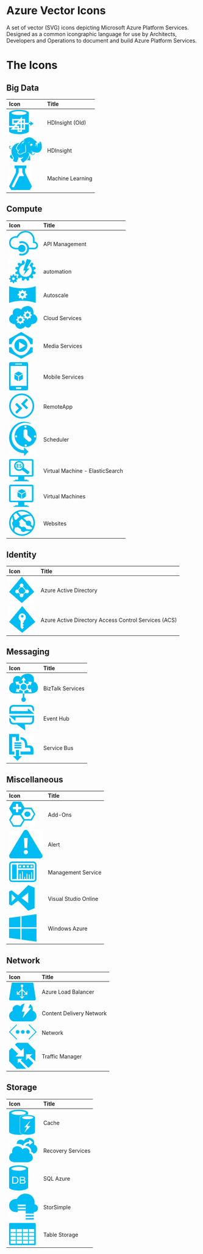 Azure Vector Icons
==================

A set of vector (SVG) icons depicting Microsoft Azure Platform Services. Designed as a common icongraphic language for use by Architects, Developers and Operations to document and build Azure Platform Services.

The Icons
=========

Big Data
--------

| Icon | Title |
|:---- |:----- |
| ![HDInsight (Old)](renders/hdinsight-old.png) | HDInsight (Old) |
| ![HDInsight](renders/hdinsight.png) | HDInsight |
| ![Machine Learning](renders/machine-learning.png) | Machine Learning |

Compute
-------

| Icon | Title |
|:---- |:----- |
| ![API Management](renders/api-management.png) | API Management |
| ![automation](renders/automation.png) | automation |
| ![Autoscale](renders/autoscale.png) | Autoscale |
| ![Cloud Services](renders/cloud-services.png) | Cloud Services |
| ![Media Services](renders/media-services.png) | Media Services |
| ![Mobile Services](renders/mobile-services.png) | Mobile Services |
| ![RemoteApp](renders/remoteapp.png) | RemoteApp |
| ![Scheduler](renders/scheduler.png) | Scheduler |
| ![Virtual Machine - ElasticSearch](renders/virtual-machine-elasticsearch.png) | Virtual Machine - ElasticSearch |
| ![Virtual Machines](renders/virtual-machines.png) | Virtual Machines |
| ![Websites](renders/websites.png) | Websites |

Identity
--------

| Icon | Title |
|:---- |:----- |
| ![Azure Active Directory](renders/azure-active-directory.png) | Azure Active Directory |
| ![Azure Active Directory Access Control Services (ACS)](renders/azure-active-directory-access-control-services-acs.png) | Azure Active Directory Access Control Services (ACS) |

Messaging
---------

| Icon | Title |
|:---- |:----- |
| ![BizTalk Services](renders/biztalk-services.png) | BizTalk Services |
| ![Event Hub](renders/event-hub.png) | Event Hub |
| ![Service Bus](renders/service-bus.png) | Service Bus |

Miscellaneous
-------------

| Icon | Title |
|:---- |:----- |
| ![Add-Ons](renders/add-ons.png) | Add-Ons |
| ![Alert](renders/alert.png) | Alert |
| ![Management Service](renders/management-service.png) | Management Service |
| ![Visual Studio Online](renders/visual-studio-online.png) | Visual Studio Online |
| ![Windows Azure](renders/windows-azure.png) | Windows Azure |

Network
-------

| Icon | Title |
|:---- |:----- |
| ![Azure Load Balancer](renders/azure-load-balancer.png) | Azure Load Balancer |
| ![Content Delivery Network](renders/content-delivery-network.png) | Content Delivery Network |
| ![Network](renders/network.png) | Network |
| ![Traffic Manager](renders/traffic-manager.png) | Traffic Manager |

Storage
-------

| Icon | Title |
|:---- |:----- |
| ![Cache](renders/cache.png) | Cache |
| ![Recovery Services](renders/recovery-services.png) | Recovery Services |
| ![SQL Azure](renders/sql-azure.png) | SQL Azure |
| ![StorSimple](renders/storsimple.png) | StorSimple |
| ![Table Storage](renders/table-storage.png) | Table Storage |

